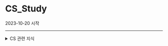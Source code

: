 # CS_Study
2023-10-20 시작

***

<details>
<summary>CS 관련 지식</summary>
<div>
  <details>
  <summary>네트워크</summary>
  <div>
    <details>
    <summary>TCP와 UDP의 차이점에 대해서 설명해보세요. (231020)</summary>
    <div>
      
          * TCP와 UDP는 TCP/ID의 전송계층에서 사용되는 프로토콜
          
            * 전송계층: IP에 의해 전달되는 패킷의 오류를 검사하고 재전송 요구 등의 제어를 담당하는 계층
          
          * TCP와 UDP 모두 패킷*을 한 컴퓨터에서 다른 컴퓨터로 전달해 주는 IP 프로토콜을 기반으로 구현되어 있지만, 서로 다른 특징을 가짐
          
            * 패킷: 패킷 방식의 컴퓨터 네트워크가 전달하는 데이터의 형식화된 블록이다. 패킷은 제어 정보와 사용자 데이터로 이루어지며, 이는 페이로드라고도 한다. 패킷을 지원하지 않는 컴퓨터 통신 연결은 단순히 바이트, 문자열, 비트를 독립적으로 연속하여 데이터를 전송한다.
          
          * 공통점
          
          * 포트 번호를 이용하여 주소를 지정
          
          * 데이터 오류 검사를 위한 체크섬* 존재
          
            * 체크섬(checksum)은 중복 검사의 한 형태로, 오류 정정을 통해, 공간(전자 통신)이나 시간(기억 장치) 속에서 송신된 자료의 무결성을 보호하는 단순한 방법
          
          * 차이점
          
          <table>
            <tr>
              <th>TCP</th>
              <th>UDP</th>
            </tr>
            <tr>
              <td>연결이 성공해야 통신 가능 (연결형 프로토콜)</td>
              <td>비연결형 프로토콜 (연결 없이 통신이 가능)</td>
            </tr>
            <tr>
              <td>데이터의 경계를 구분하지 않음 (Byte-Stream Service)</td>
              <td>데이터의 경계를 구분함 (Datagram Service)=독립적</td>
            </tr>
            <tr>
              <td>신뢰성 있는 데이터 전송 (데이터의 재전송 존재)</td>
              <td>비신뢰성 있는 데이터 전송 (데이터의 재전송 없음)</td>
            </tr>
            <tr>
              <td>1:1(Unicast) 통신</td>
              <td>1:1, 1:다(Broadcast), 다:다(Multicast) 통신</td>
            </tr>
            <tr>
              <td>신뢰성이 요구되는 애플리케이션에서 사용</td>
              <td>간단한 데이터를 빠른 속도로 전송하고자 하는 애플리케이션에서 사용</td>
            </tr>
          </table>
    </div>
    </details>
  </div>
  </details>
</div>
</details>
